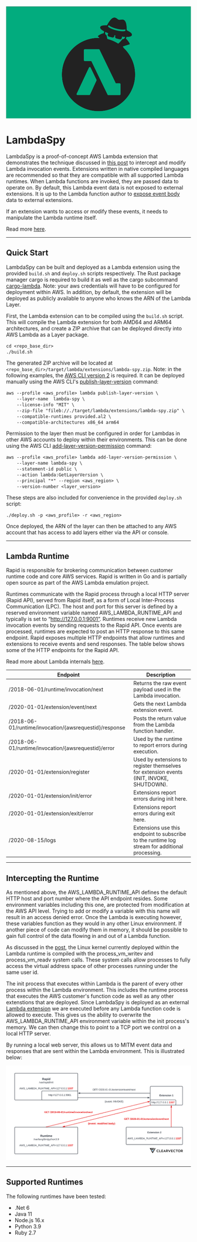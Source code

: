 ![LambdaSpy Logo Title](img/2022110801.cv.lambdaspy.png)

# LambdaSpy

LambdaSpy is a proof-of-concept AWS Lambda extension that demonstrates the technique discussed in [this post](https://www.clearvector.com/blog/lambda-spy/) to intercept and modify Lambda invocation events. Extensions written in native compiled languages are recommended so that they are compatible with all supported Lambda runtimes. When Lambda functions are invoked, they are passed data to operate on. By default, this Lambda event data is not exposed to external extensions. It is up to the Lambda function author to [expose event body](https://docs.aws.amazon.com/lambda/latest/dg/runtimes-extensions-api.html) data to external extensions.

If an extension wants to access or modify these events, it needs to manipulate the Lambda runtime itself.

Read more [here](https://www.clearvector.com/blog/lambda-spy/). 

---

## Quick Start

LambdaSpy can be built and deployed as a Lambda extension using the provided `build.sh` and `deploy.sh` scripts respectively. The Rust package manager cargo is required to build it as well as the cargo subcommand [cargo-lambda](https://github.com/cargo-lambda/cargo-lambda). Note: your aws credentials will have to be configured for deployment within AWS. In addition, by default, the extension will be deployed as publicly available to anyone who knows the ARN of the Lambda Layer.

First, the Lambda extension can to be compiled using the `build.sh` script. This will compile the Lambda extension for both AMD64 and ARM64 architectures, and create a ZIP archive that can be deployed directly into AWS Lambda as a Layer package.

```console
cd <repo_base_dir>
./build.sh
```

The generated ZIP archive will be located at `<repo_base_dir>/target/lambda/extensions/lambda-spy.zip`. Note: in the following examples, the [AWS CLI version 2](https://docs.aws.amazon.com/cli/latest/userguide/getting-started-install.html) is required. It can be deployed manually using the AWS CLI's [publish-layer-version](https://awscli.amazonaws.com/v2/documentation/api/latest/reference/lambda/publish-layer-version.html) command: 

```console
aws --profile <aws_profile> lambda publish-layer-version \
    --layer-name  lambda-spy \
    --license-info "MIT" \
    --zip-file "fileb://./target/lambda/extensions/lambda-spy.zip" \
    --compatible-runtimes provided.al2 \
    --compatible-architectures x86_64 arm64
```

Permission to the layer then must be configured in order for Lambdas in other AWS accounts to deploy within their environments. This can be done using the AWS CLI [add-layer-version-permission](https://awscli.amazonaws.com/v2/documentation/api/latest/reference/lambda/add-layer-version-permission.html) command:

```console
aws --profile <aws_profile> lambda add-layer-version-permission \
    --layer-name lambda-spy \
    --statement-id public \
    --action lambda:GetLayerVersion \
    --principal "*" --region <aws_region> \
    --version-number <layer_version>
```

These steps are also included for convenience in the provided `deploy.sh` script:
```console
./deploy.sh -p <aws_profile> -r <aws_region>
```

Once deployed, the ARN of the layer can then be attached to any AWS account that has access to add layers either via the API or console.

---

## Lambda Runtime

Rapid is responsible for brokering communication between customer runtime code and core AWS services. Rapid is written in Go and is partially open source as part of the AWS Lambda emulation project. 

Runtimes communicate with the Rapid process through a local HTTP server (Rapid API), served from Rapid itself, as a form of Local Inter-Process Communication (LPC). The host and port for this server is defined by a reserved environment variable named AWS_LAMBDA_RUNTIME_API and typically is set to “http://127.0.0.1:9001”. Runtimes receive new Lambda invocation events by sending requests to the Rapid API. Once events are processed, runtimes are expected to post an HTTP response to this same endpoint. Rapid exposes multiple HTTP endpoints that allow runtimes and extensions to receive events and send responses. The table below shows some of the HTTP endpoints for the Rapid API. 

Read more about Lambda internals [here](https://www.clearvector.com/blog/lambda-internals/). 


| Endpoint | Description |
| ----------- | ----------- |
| /2018-06-01/runtime/invocation/next | Returns the raw event payload used in the Lambda invocation. |
| /2020-01-01/extension/event/next | Gets the next Lambda extension event. |
| /2018-06-01/runtime/invocation/{awsrequestid}/response | Posts the return value from the Lambda function handler. |
| /2018-06-01/runtime/invocation/{awsrequestid}/error | Used by the runtime to report errors during execution. |
| /2020-01-01/extension/register | Used by extensions to register themselves for extension events (INIT, INVOKE, SHUTDOWN). |
| /2020-01-01/extension/init/error | Extensions report errors during init here. |
| /2020-01-01/extension/exit/error | Extensions report errors during exit here. |
| /2020-08-15/logs | Extensions use this endpoint to subscribe to the runtime log stream for additional processing. |

---

## Intercepting the Runtime

As mentioned above, the AWS_LAMBDA_RUNTIME_API defines the default HTTP host and port number where the API endpoint resides. Some environment variables including this one, are protected from modification at the AWS API level. Trying to add or modify a variable with this name will result in an access denied error. Once the Lambda is executing however, these variables function as they would in any other Linux environment. If another piece of code can modify them in memory, it should be possible to gain full control of the data flowing in and out of a Lambda function.

As discussed in the [post](https://www.clearvector.com/blog/lambda-spy/), the Linux kernel currently deployed within the Lambda runtime is compiled with the process_vm_writev and process_vm_readv system calls. These system calls allow processes to fully access the virtual address space of other processes running under the same user id.

The init process that executes within Lambda is the parent of every other process within the Lambda environment. This includes the runtime process that executes the AWS customer's function code as well as any other extenstions that are deployed. Since LambdaSpy is deployed as an external [Lambda extension](https://docs.aws.amazon.com/lambda/latest/dg/using-extensions.html) we are executed before any Lambda function code is allowed to execute. This gives us the ability to overwrite the AWS_LAMBDA_RUNTIME_API environment variable within the init process's memory. We can then change this to point to a TCP port we control on a local HTTP server.

By running a local web server, this allows us to MITM event data and responses that are sent within the Lambda environment. This is illustrated below:

![MITM](img/2022110801.rapid.mitm.png)

---

## Supported Runtimes

The following runtimes have been tested:

 * .Net 6
 * Java 11
 * Node.js 16.x
 * Python 3.9
 * Ruby 2.7
